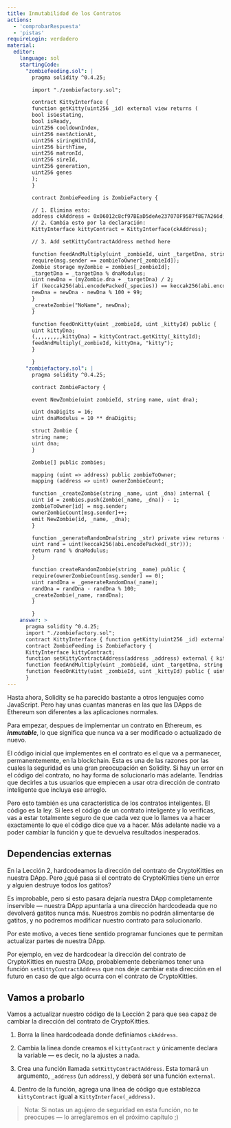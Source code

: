 ```yaml
---
title: Inmutabilidad de los Contratos
actions:
  - 'comprobarRespuesta'
  - 'pistas'
requireLogin: verdadero
material:
  editor:
    language: sol
    startingCode:
      "zombiefeeding.sol": |
        pragma solidity ^0.4.25;

        import "./zombiefactory.sol";

        contract KittyInterface {
        function getKitty(uint256 _id) external view returns (
        bool isGestating,
        bool isReady,
        uint256 cooldownIndex,
        uint256 nextActionAt,
        uint256 siringWithId,
        uint256 birthTime,
        uint256 matronId,
        uint256 sireId,
        uint256 generation,
        uint256 genes
        );
        }

        contract ZombieFeeding is ZombieFactory {

        // 1. Elimina esto:
        address ckAddress = 0x06012c8cf97BEaD5deAe237070F9587f8E7A266d;
        // 2. Cambia esto por la declaración:
        KittyInterface kittyContract = KittyInterface(ckAddress);

        // 3. Add setKittyContractAddress method here

        function feedAndMultiply(uint _zombieId, uint _targetDna, string _species) public {
        require(msg.sender == zombieToOwner[_zombieId]);
        Zombie storage myZombie = zombies[_zombieId];
        _targetDna = _targetDna % dnaModulus;
        uint newDna = (myZombie.dna + _targetDna) / 2;
        if (keccak256(abi.encodePacked(_species)) == keccak256(abi.encodePacked("kitty"))) {
        newDna = newDna - newDna % 100 + 99;
        }
        _createZombie("NoName", newDna);
        }

        function feedOnKitty(uint _zombieId, uint _kittyId) public {
        uint kittyDna;
        (,,,,,,,,,kittyDna) = kittyContract.getKitty(_kittyId);
        feedAndMultiply(_zombieId, kittyDna, "kitty");
        }

        }
      "zombiefactory.sol": |
        pragma solidity ^0.4.25;

        contract ZombieFactory {

        event NewZombie(uint zombieId, string name, uint dna);

        uint dnaDigits = 16;
        uint dnaModulus = 10 ** dnaDigits;

        struct Zombie {
        string name;
        uint dna;
        }

        Zombie[] public zombies;

        mapping (uint => address) public zombieToOwner;
        mapping (address => uint) ownerZombieCount;

        function _createZombie(string _name, uint _dna) internal {
        uint id = zombies.push(Zombie(_name, _dna)) - 1;
        zombieToOwner[id] = msg.sender;
        ownerZombieCount[msg.sender]++;
        emit NewZombie(id, _name, _dna);
        }

        function _generateRandomDna(string _str) private view returns (uint) {
        uint rand = uint(keccak256(abi.encodePacked(_str)));
        return rand % dnaModulus;
        }

        function createRandomZombie(string _name) public {
        require(ownerZombieCount[msg.sender] == 0);
        uint randDna = _generateRandomDna(_name);
        randDna = randDna - randDna % 100;
        _createZombie(_name, randDna);
        }

        }
    answer: >
      pragma solidity ^0.4.25;
      import "./zombiefactory.sol";
      contract KittyInterface { function getKitty(uint256 _id) external view returns ( bool isGestating, bool isReady, uint256 cooldownIndex, uint256 nextActionAt, uint256 siringWithId, uint256 birthTime, uint256 matronId, uint256 sireId, uint256 generation, uint256 genes ); }
      contract ZombieFeeding is ZombieFactory {
      KittyInterface kittyContract;
      function setKittyContractAddress(address _address) external { kittyContract = KittyInterface(_address); }
      function feedAndMultiply(uint _zombieId, uint _targetDna, string _species) public { require(msg.sender == zombieToOwner[_zombieId]); Zombie storage myZombie = zombies[_zombieId]; _targetDna = _targetDna % dnaModulus; uint newDna = (myZombie.dna + _targetDna) / 2; if (keccak256(abi.encodePacked(_species)) == keccak256(abi.encodePacked("kitty"))) { newDna = newDna - newDna % 100 + 99; } _createZombie("NoName", newDna); }
      function feedOnKitty(uint _zombieId, uint _kittyId) public { uint kittyDna; (,,,,,,,,,kittyDna) = kittyContract.getKitty(_kittyId); feedAndMultiply(_zombieId, kittyDna, "kitty"); }
      }
---
```


Hasta ahora, Solidity se ha parecido bastante a otros lenguajes como JavaScript. Pero hay unas cuantas maneras en las que las DApps de Ethereum son diferentes a las aplicaciones normales.

Para empezar, despues de implementar un contrato en Ethereum, es ***inmutable***, lo que significa que nunca va a ser modificado o actualizado de nuevo.

El código inicial que implementes en el contrato es el que va a permanecer, permanentemente, en la blockchain. Esta es una de las razones por las cuales la seguridad es una gran preocupación en Solidity. Si hay un error en el código del contrato, no hay forma de solucionarlo más adelante. Tendrías que decirles a tus usuarios que empiecen a usar otra dirección de contrato inteligente que incluya ese arreglo.

Pero esto también es una característica de los contratos inteligentes. El código es la ley. Si lees el código de un contrato inteligente y lo verificas, vas a estar totalmente seguro de que cada vez que lo llames va a hacer exactamente lo que el código dice que va a hacer. Más adelante nadie va a poder cambiar la función y que te devuelva resultados inesperados.

## Dependencias externas

En la Lección 2, hardcodeamos la dirección del contrato de CryptoKitties en nuestra DApp. Pero ¿qué pasa si el contrato de CryptoKitties tiene un error y alguien destruye todos los gatitos?

Es improbable, pero si esto pasara dejaría nuestra DApp completamente inservible — nuestra DApp apuntaría a una dirección hardcodeada que no devolverá gatitos nunca más. Nuestros zombis no podrán alimentarse de gatitos, y no podremos modificar nuestro contrato para solucionarlo.

Por este motivo, a veces tiene sentido programar funciones que te permitan actualizar partes de nuestra DApp.

Por ejemplo, en vez de hardcodear la dirección del contrato de CryptoKitties en nuestra DApp, probablemente deberíamos tener una función `setKittyContractAddress` que nos deje cambiar esta dirección en el futuro en caso de que algo ocurra con el contrato de CryptoKitties.

## Vamos a probarlo

Vamos a actualizar nuestro código de la Lección 2 para que sea capaz de cambiar la dirección del contrato de CryptoKitties.

1. Borra la línea hardcodeada donde definíamos `ckAddress`.

2. Cambia la línea donde creamos el `kittyContract` y únicamente declara la variable — es decir, no la ajustes a nada.

3. Crea una función llamada `setKittyContractAddress`. Esta tomará un argumento, `_address` (un `address`), y deberá ser una función `external`.

4. Dentro de la función, agrega una línea de código que establezca `kittyContract` igual a `KittyInterface(_address)`.

> Nota: Si notas un agujero de seguridad en esta función, no te preocupes — lo arreglaremos en el próximo capítulo ;)